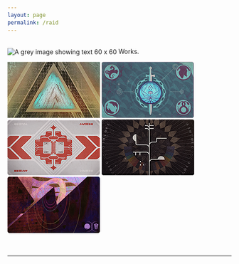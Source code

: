 ```yaml
---
layout: page
permalink: /raid
---
```


<body>

<br>

<div>
  <img style="vertical-align:middle" src="https://via.placeholder.com/60x60" alt="A grey image showing text 60 x 60">
  <span style="">Works.</span>
</div>

<a href="https://idleanimation.com/raid/vaultofglass"><img src="/img/raidbanner/vog.jpg"></a>
<a href="https://idleanimation.com/raid/lastwish"><img src="/img/raidbanner/lw.png"></a>
<a href="https://idleanimation.com/raid/deepstonecrypt"><img src="/img/raidbanner/dsc.png"></a>
<a href="https://idleanimation.com/raid/vowofdisciple"><img src="/img/raidbanner/vow.png"></a>
<a href="https://idleanimation.com/raid/rootofnightmares"><img src="/img/raidbanner/ron.png"></a><br><br>
<br>
<hr>
